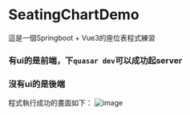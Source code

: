 # SeatingChartDemo

這是一個Springboot + Vue3的座位表程式練習

### 有ui的是前端，下`quasar dev`可以成功起server
### 沒有ui的是後端


程式執行成功的畫面如下：
![image](https://github.com/user-attachments/assets/e5072743-347d-42bf-b41c-6efbaf61e0df)
